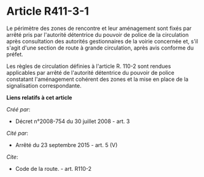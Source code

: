 # Article R411-3-1

Le périmètre des zones de rencontre et leur aménagement sont fixés par arrêté pris par l'autorité détentrice du pouvoir de
police de la circulation après consultation des autorités gestionnaires de la voirie concernée et, s'il s'agit d'une section
de route à grande circulation, après avis conforme du préfet. 

Les règles de circulation définies à l'article R. 110-2 sont rendues applicables par arrêté de l'autorité détentrice du
pouvoir de police constatant l'aménagement cohérent des zones et la mise en place de la signalisation correspondante.

**Liens relatifs à cet article**

_Créé par_:

  - Décret n°2008-754 du 30 juillet 2008 - art. 3

_Cité par_:

  - Arrêté du 23 septembre 2015 - art. 5 (V)

_Cite_:

  - Code de la route. - art. R110-2
